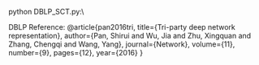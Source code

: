python DBLP_SCT.py:\

DBLP Reference:
@article{pan2016tri, title={Tri-party deep network representation}, author={Pan, Shirui and Wu, Jia and Zhu, Xingquan and Zhang, Chengqi and Wang, Yang}, journal={Network}, volume={11}, number={9}, pages={12}, year={2016} } 
